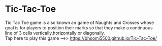 # Tic-Tac-Toe
Tic Tac Toe game is also known an game of Naughts and Crosses whose goal is for players to position their marks so that they make a continuous line of 3 cells vertically,horizontally or diagonally.  
Tap here to play this game -->>   https://bhoomi5500.github.io/Tic-Tac-Toe/
